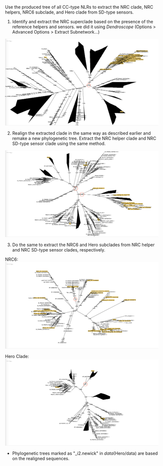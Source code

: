 Use the produced tree of all CC-type NLRs to extract the NRC clade, NRC helpers, NRC6 subclade, and Hero clade from SD-type sensors.

1. Identify and extract the NRC superclade based on the presence of the reference helpers and sensors. we did it using *Dendroscope* (Options > Advanced Options > Extract Subnetwork...)

![NBARC_ref](extras/NBARC_ref.png)

2. Realign the extracted clade in the same way as described earlier and remake a new phylogenetic tree. Extract the NRC helper clade and NRC SD-type sensor clade using the same method.

![NRC_superclade](extras/NRC_superclade.png)

3. Do the same to extract the NRC6 and Hero subclades from NRC helper and NRC SD-type sensor clades, respectively.

NRC6:
![NRC_superclade](extras/NRCH.png)

Hero Clade:
![NRC_superclade](extras/NRC_SD.png)




* Phylogenetic trees marked as "_i2.newick" in *data*(Hero/data) are based on the realigned sequences.
